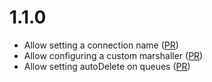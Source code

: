 # 1.1.0

- Allow setting a connection name ([PR](https://github.com/KardinalAI/gorabbit/pull/8))
- Allow configuring a custom marshaller ([PR](https://github.com/KardinalAI/gorabbit/pull/10))
- Allow setting autoDelete on queues ([PR](https://github.com/KardinalAI/gorabbit/pull/11))
